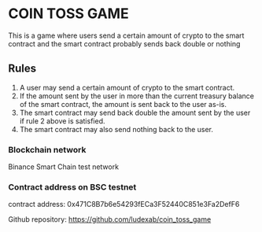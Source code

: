 # COIN TOSS GAME
This is a game where users send a certain amount of crypto to the smart contract and the smart contract probably sends back double or nothing

## Rules
1. A user may send a certain amount of crypto to the smart contract.
2. If the amount sent by the user in more than the current treasury balance of the smart contract, the amount is sent back to the user as-is.
3. The smart contract may send back double the amount sent by the user if rule 2 above is satisfied.
4. The smart contract may also send nothing back to the user.

### Blockchain network
Binance Smart Chain test network

### Contract address on BSC testnet
contract address: 0x471C8B7b6e54293fECa3F52440C851e3Fa2DefF6


Github repository: https://github.com/ludexab/coin_toss_game

